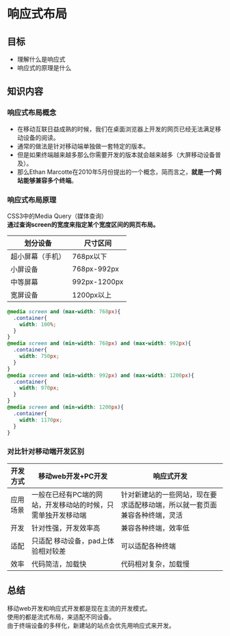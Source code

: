 # 响应式布局

## 目标

- 理解什么是响应式
- 响应式的原理是什么

## 知识内容

### 响应式布局概念

- 在移动互联日益成熟的时候，我们在桌面浏览器上开发的网页已经无法满足移动设备的阅读。
- 通常的做法是针对移动端单独做一套特定的版本。
- 但是如果终端越来越多那么你需要开发的版本就会越来越多（大屏移动设备普及）。
- 那么Ethan Marcotte在2010年5月份提出的一个概念，简而言之，**就是一个网站能够兼容多个终端**。

### 响应式布局原理

CSS3中的Media Query（媒体查询）  
**通过查询screen的宽度来指定某个宽度区间的网页布局。**

| 划分设备     | 尺寸区间         |
| -------- | ------------ |
| 超小屏幕（手机） | 768px以下      |
| 小屏设备     | 768px-992px  |
| 中等屏幕     | 992px-1200px |
| 宽屏设备     | 1200px以上     |

```css
@media screen and (max-width: 768px){
  .container{
    width: 100%;
  }
}
@media screen and (min-width: 768px) and (max-width: 992px){
  .container{
    width: 750px;
  }
}
@media screen and (min-width: 992px) and (max-width: 1200px){
  .container{
    width: 970px;
  }
}
@media screen and (min-width: 1200px){
  .container{
    width: 1170px;
  }
}
```



### 对比针对移动端开发区别

| 开发方式 | 移动web开发+PC开发                    | 响应式开发                                 |
| ---- | ------------------------------- | ------------------------------------- |
| 应用场景 | 一般在已经有PC端的网站，开发移动站的时候，只需单独开发移动端 | 针对新建站的一些网站，现在要求适配移动端，所以就一套页面兼容各种终端，灵活 |
| 开发   | 针对性强，开发效率高                      | 兼容各种终端，效率低                            |
| 适配   | 只适配 移动设备，pad上体验相对较差             | 可以适配各种终端                              |
| 效率   | 代码简洁，加载快                        | 代码相对复杂，加载慢                            |

## 总结

移动web开发和响应式开发都是现在主流的开发模式。  
使用的都是流式布局，来适配不同设备。  
由于终端设备的多样化，新建站的站点会优先用响应式来开发。

